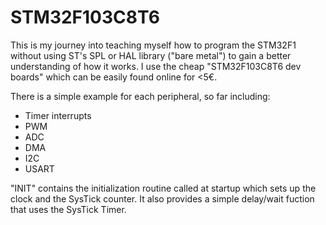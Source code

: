 # STM32F103C8T6
This is my journey into teaching myself how to program the STM32F1 without using ST's SPL or HAL library ("bare metal") to gain a better understanding of how it works. I use the cheap "STM32F103C8T6 dev boards" which can be easily found online for <5€.

There is a simple example for each peripheral, so far including:
* Timer interrupts
* PWM
* ADC
* DMA
* I2C
* USART

"INIT" contains the initialization routine called at startup which sets up the clock and the SysTick counter. It also provides a simple delay/wait fuction that uses the SysTick Timer.

